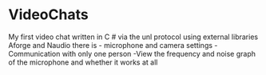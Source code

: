 # VideoChats
 My first video chat written in C # via the unl protocol using external libraries Aforge and Naudio there is - microphone and camera settings -Communication with only one person -View the frequency and noise graph of the microphone and whether it works at all
